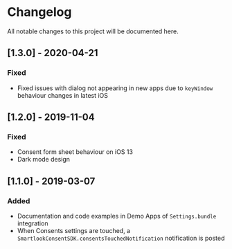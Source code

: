 # Changelog
All notable changes to this project will be documented here.

## [1.3.0] - 2020-04-21
### Fixed
- Fixed issues with dialog not appearing in new apps due to `keyWindow` behaviour changes in latest iOS

## [1.2.0] - 2019-11-04
### Fixed
- Consent form sheet behaviour on iOS 13
- Dark mode design

## [1.1.0] - 2019-03-07
### Added
- Documentation and code examples in Demo Apps of `Settings.bundle` integration
- When Consents settings are touched, a `SmartlookConsentSDK.consentsTouchedNotification` notification is posted
